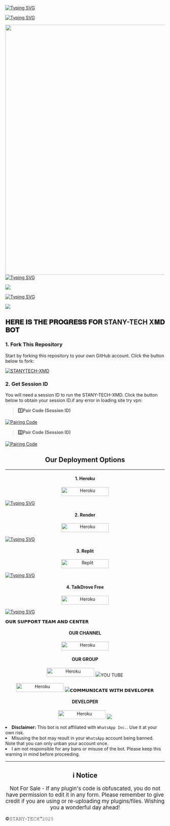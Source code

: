    
[![Typing SVG](https://readme-typing-svg.herokuapp.com?font=Rockstar-ExtraBold&size=85&pause=100000000&color=FFFF00&lines=true&vCenter=true&width=815&height=100&lines=𝐒𝐓𝐀𝐍𝐘-𝐓𝐄𝐂𝐇-𝐗𝐌𝐃)](https://git.io/typing-svg) 
  









[![Typing SVG](https://readme-typing-svg.herokuapp.com?font=Rockstar-ExtraBold&size=50&pause=4800color=RRGGBB&lines=true&vCenter=true&width=815&height=100&lines=DEVELOPER-STANLEY+🇹🇿+𝟮𝟬𝟮𝟱)](https://git.io/typing-svg) 


  

<p align="centre"><img src="https://files.catbox.moe/d4tz55.jpeg" width="790" heigh="250"

[![Typing SVG](https://readme-typing-svg.herokuapp.com?font=Rockstar-ExtraBold&size=50&pause=4000&color=00FF00&lines=true&vCenter=true&width=815&height=100&lines=𝗦𝗧𝗔𝗡𝗬-𝗧𝗘𝗖𝗛+𝗫𝐌𝐃+✌️+𝟮𝟬𝟮𝟱)](https://git.io/typing-svg) 

<a><img src='https://i.imgur.com/LyHic3i.gif'/></a>

[![Typing SVG](https://readme-typing-svg.herokuapp.com?font=Rockstar-ExtraBold&size=50&pause=4000&color=RRGGBB&lines=true&vCenter=true&width=815&height=100&lines=DEVELOPER-STANLEY+🇹🇿+𝟮𝟬𝟮𝟱)](https://git.io/typing-svg) 

<a><img src='https://i.imgur.com/LyHic3i.gif'/></a>

## 𝐇𝐄𝐑𝐄 𝐈𝐒 𝐓𝐇𝐄 𝐏𝐑𝐎𝐆𝐑𝐄𝐒𝐒 𝐅𝐎𝐑 STANY-TECH X𝐌𝐃 𝐁𝐎𝐓 



### 1. Fork This Repository

Start by forking this repository to your own GitHub account. Click the button below to fork:

  <a href="https://github.com/Stanking11/STANY-TECH-T-XMD/fork"><img title="STANYTECH-XMD" src="https://img.shields.io/badge/FORK-STANYTECH-BOTh?color=blue&style=for-the-badge&logo=stackshare"></a>
  
### 2. Get Session ID 

You will need a session ID to run the STANY-TECH-XMD. Click the button below to obtain your session ID.if any error in loading site try vpn:

> **1️⃣Pair Code (Session ID)**

<a href='https://tinyurl.com/subzero-md' target="_blank">
  <img alt='Pairing Code' src='https://img.shields.io/badge/Get%20Pairing%20Code-orange?style=for-the-badge&logo=opencv&logoColor=black'/>
</a>
<br> 

> **2️⃣Pair Code (Session ID)**

<a href='https://david-session-biy2.onrender.com' target="_blank">
  <img alt='Pairing Code' src='https://img.shields.io/badge/Get%20Pairing%20Code-darkpink?style=for-the-badge&logo=opencv&logoColor=black'/>
</a>
<br> 



<h2 align="center">Our Deployment Options</h2>

---

<h4 align="center">1. Heroku</h4>
<p style="text-align: center; font-size: 1.2em;">


<p align="center">
<a href='https://dashboard.heroku.com/new?template=https://github.com/Stanking11/STANY-TECH-T-XMD/tree/main' target="_blank"><img alt='Heroku' src='https://img.shields.io/badge/-heroku ‎ deploy-FF004D?style=for-the-badge&logo=heroku&logoColor=white'/< width=150 height=28/p></a>

  [![Typing SVG](https://readme-typing-svg.herokuapp.com?font=Rockstar-ExtraBold&size=30&pause=800&color=0000FF&center=true&vCenter=true&width=815&height=60&lines=▭+▬+▭+▬+▭+▬+▭+▬+▭+▬+▭)](https://git.io/typing-svg) 

<h4 align="center">2. Render</h4>
<p style="text-align: center; font-size: 1.2em;">
  
<p align="center">
<a href='https://dashboard.render.com/web/new' target="_blank"><img alt='Heroku' src='https://img.shields.io/badge/-Render deploy-black?style=for-the-badge&logo=render&logoColot=white'/< width=150 height=28/p></a>

  [![Typing SVG](https://readme-typing-svg.herokuapp.com?font=Rockstar-ExtraBold&size=30&pause=800&color=0000FF&center=true&vCenter=true&width=815&height=60&lines=▭+▬+▭+▬+▭+▬+▭+▬+▭+▬+▭)](https://git.io/typing-svg) 

  <h4 align="center">3. Replit</h4>
<p style="text-align: center; font-size: 1.2em;">

<p align="center">
<a href='https://replit.com/~' target="_blank"><img alt='Replit' src='https://img.shields.io/badge/-Replit Deploy-1976D2?style=for-the-badge&logo=replit&logoColor=white'/< width=150 height=28/p></a> </a>

  [![Typing SVG](https://readme-typing-svg.herokuapp.com?font=Rockstar-ExtraBold&size=30&pause=800&color=48FF68&center=true&vCenter=true&width=815&height=60&lines=▭+▬+▭+▬+▭+▬+▭+▬+▭+▬+▭)](https://git.io/typing-svg) 

  <h4 align="center">4. TalkDrove Free</h4>
<p style="text-align: center; font-size: 1.2em;">
  
<p align="center">
<a href='https://talkdrove.com/share-bot/66' target="_blank"><img alt='Heroku' src='https://img.shields.io/badge/-TalkDrove ‎Deploy-6971FF?style=for-the-badge&logo=Github&logoColor=white'/< width=150 height=28/p></a>

  [![Typing SVG](https://readme-typing-svg.herokuapp.com?font=Rockstar-ExtraBold&size=30&pause=800&color=FF0000&center=true&vCenter=true&width=815&height=60&lines=▭+▬+▭+▬+▭+▬+▭+▬+▭+▬+▭)](https://git.io/typing-svg) 



   𝗢𝗨𝗥 𝗦𝗨𝗣𝗣𝗢𝗥𝗧 𝗧𝗘𝗔𝗠 𝗔𝗡𝗗 𝗖𝗘𝗡𝗧𝗘𝗥

<h4 align="center">OUR CHANNEL</h4>
<p style="text-align: left corner; font-size: 1.2em;">
  
<p align="center">
<a href='https://whatsapp.com/channel/0029Vb8ixZ6DOQIPoX014p1k' target="_blank"><img alt='Heroku' src='https://img.shields.io/badge/-Support Team-48FF68?style=for-the-badge&logo=WhatsApp&logoColor=black'/< width=150 height=28/p></a>



  <h4 align="center">OUR GROUP</h4>
<p style="text-align: center; font-size: 1.2em;">
  
<p align="center">
<a href='chat.whatsapp.com/FDPHwoJOH56BuNF5pWKXWo' target="_blank"><img alt='Heroku' src='https://img.shields.io/badge/-Group Chats-6CFF3F?style=for-the-badge&logo=WhatsApp&logoColor=black'/< width=150 height=28/p></a>
<a><img src='https://i.imgur.com/LyHic3i.gif'/></


<h4 align="center">YOU TUBE</h4>
<p style="text-align: center; font-size: 1.2em;">
  
<p align="center">
<a href='https://youtube.com/@stanleytechnology?si=FRItJCOs0nWSADoq' target="_blank"><img alt='Heroku' src='https://img.shields.io/badge/-YouTubeChannel-FF0000?style=for-the-badge&logo=YouTube&logoColor=black'/< width=150 height=28/p></a>
<a><img src='https://i.imgur.com/LyHic3i.gif'/></

𝗖𝗢𝗠𝗠𝗨𝗡𝗜𝗖𝗔𝗧𝗘 𝗪𝗜𝗧𝗛 𝗗𝗘𝗩𝗘𝗟𝗢𝗣𝗘𝗥

<h4 align="center">DEVELOPER</h4>
<p style="text-align: center; font-size: 1.2em;">
  
<p align="center">
<a href='https://wa.link/pn8y0n' target="_blank"><img alt='Heroku' src='https://img.shields.io/badge/-DEVELOPER-6CFF3F?style=for-the-badge&logo=WhatsApp&logoColor=white'/< width=150 height=28/p></a>
<a><img src='https://i.imgur.com/LyHic3i.gif'/></

- **Disclaimer:** This bot is not affiliated with `WhatsApp Inc.`. Use it at your own risk.
- Misusing the bot may result in your `WhatsApp` account being banned. Note that you can only unban your account once.
- I am not responsible for any bans or misuse of the bot. Please keep this warning in mind before proceeding.

---

<h2 align="center">ℹ️ Notice</h2>
<p style="text-align: center; font-size: 1.2em;">
  Not For Sale - If any plugin's code is obfuscated, you do not have permission to edit it in any form. Please remember to give credit if you are using or re-uploading my plugins/files. Wishing you a wonderful day ahead!</p>

©𝚂𝚃𝙰𝙽𝚈-𝚃𝙴𝙲𝙷™𝟸𝟶𝟸𝟻 
